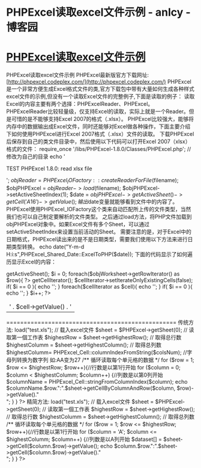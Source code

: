 
# PHPExcel读取excel文件示例 - anlcy - 博客园






# [PHPExcel读取excel文件示例](https://www.cnblogs.com/camilla/p/7650228.html)
PHPExcel读取excel文件示例
PHPExcel最新版官方下载网址:[http://phpexcel.codeplex.com/](http://phpexcel.codeplex.com/)
PHPExcel是一个非常方便生成Excel格式文件的类,官方下载包中带有大量如何生成各种样式excel文件的示例,但没有一个读取Excel文件的完整例子,下面是读取的例子：
读取Excel的内容主要有两个选择：PHPExcelReader、PHPExcel。
PHPExcelReader比较轻量级，仅支持Excel的读取，实际上就是一个Reader。但是可惜的是不能够支持Excel 2007的格式（.xlsx）。
PHPExcel比较强大，能够将内存中的数据输出成Excel文件，同时还能够对Excel做各种操作，下面主要介绍下如何使用PHPExcel进行Excel 2007格式（.xlsx）文件的读取。
下载PHPExcel后保存到自己的类文件目录中，然后使用以下代码可以打开Excel 2007（xlsx）格式的文件：
require_once '/libs/PHPExcel-1.8.0/Classes/PHPExcel.php';     //修改为自己的目录
echo '<p>TEST PHPExcel 1.8.0: read xlsx file</p>';
$objReader = PHPExcel_IOFactory::createReaderForFile($filename);
$objPHPExcel = $objReader->load($filename);
$objPHPExcel->setActiveSheetIndex(1);
$date = $objPHPExcel->getActiveSheet()->getCell('A16')->getValue();
输出$date变量就能够看到文件中的内容了。PHPExcel使用PHPExcel_IOFactory这个类来自动匹配所上传的文件类型，当然我们也可以自己制定要解析的文件类型。
之后通过load方法，将PHP文件加载到objPHPExcel对象中。如果Excel文件有多个Sheet，可以通过setActiveSheetIndex来设置当前活动的Sheet。
需要注意的是，对于Excel中的日期格式，PHPExcel读出来的是不是日期类型，需要我们使用以下方法来进行日期类型转换。
echo date("Y-m-d H:i:s",PHPExcel_Shared_Date::ExcelToPHP($date));
下面的代码显示了如何遍历显示Excel的内容：
<table>
<?php
$objWorksheet = $objPHPExcel->getActiveSheet();
$i = 0;
foreach($objWorksheet->getRowIterator() as $row){
?>
<tr>
<?php
$cellIterator = $row->getCellIterator();
$cellIterator->setIterateOnlyExistingCells(false);
if( $i == 0 ){
echo '<thead>';
}
foreach($cellIterator as $cell){
echo '<td>' . $cell->getValue() . '</td>';
}
if( $i == 0 ){
echo '</thead>';
}
$i++;
?>
</tr>
<?php
}
?>
</table>
=================================================
传统方法:
<?php
require_once '../Classes/PHPExcel/IOFactory.php';
// Check prerequisites
if (!file_exists("test.xls")) {
exit("not found test.xls.\n");
}
$reader = PHPExcel_IOFactory::createReader('Excel5'); //设置以Excel5格式(Excel97-2003工作簿)
$PHPExcel = $reader->load("test.xls"); // 载入excel文件
$sheet = $PHPExcel->getSheet(0); // 读取第一個工作表
$highestRow = $sheet->getHighestRow(); // 取得总行数
$highestColumm = $sheet->getHighestColumn(); // 取得总列数
$highestColumm= PHPExcel_Cell::columnIndexFromString($colsNum); //字母列转换为数字列 如:AA变为27
/** 循环读取每个单元格的数据 */
for ($row = 1; $row <= $highestRow; $row++){//行数是以第1行开始
for ($column = 0; $column < $highestColumm; $column++) {//列数是以第0列开始
$columnName = PHPExcel_Cell::stringFromColumnIndex($column);
echo $columnName.$row.":".$sheet->getCellByColumnAndRow($column, $row)->getValue()."<br />";
}
}
?>
精简方法:
<?php
require_once '../Classes/PHPExcel/IOFactory.php';
// Check prerequisites
if (!file_exists("test.xls")) {
exit("not found test.xls.\n");
}
$reader = PHPExcel_IOFactory::createReader('Excel5'); //设置以Excel5格式(Excel97-2003工作簿)
$PHPExcel = $reader->load("test.xls"); // 载入excel文件
$sheet = $PHPExcel->getSheet(0); // 读取第一個工作表
$highestRow = $sheet->getHighestRow(); // 取得总行数
$highestColumm = $sheet->getHighestColumn(); // 取得总列数
/** 循环读取每个单元格的数据 */
for ($row = 1; $row <= $highestRow; $row++){//行数是以第1行开始
for ($column = 'A'; $column <= $highestColumm; $column++) {//列数是以A列开始
$dataset[] = $sheet->getCell($column.$row)->getValue();
echo $column.$row.":".$sheet->getCell($column.$row)->getValue()."<br />";
}
}
?>





